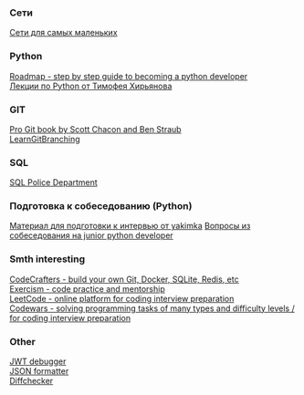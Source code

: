 ### Сети
[Сети для самых маленьких](https://linkmeup.ru/blog/1188/ "перейти по ссылке")

### Python
[Roadmap - step by step guide to becoming a python developer](https://roadmap.sh/python "перейти по ссылке") <br>
[Лекции по Python от Тимофея Хирьянова](https://www.youtube.com/watch?v=fgf57Sa5A-A&list=PLRDzFCPr95fLuusPXwvOPgXzBL3ZTzybY "перейти по ссылке")

### GIT
[Pro Git book by Scott Chacon and Ben Straub](https://git-scm.com/book/ru/v2 "перейти по ссылке") <br>
[LearnGitBranching](https://learngitbranching.js.org/?locale=ru_RU "перейти по ссылке")

### SQL
[SQL Police Department](https://sqlpd.com/ "перейти по ссылке")

### Подготовка к собеседованию (Python)
[Материал для подготовки к интервью от yakimka](https://github.com/yakimka/python_interview_questions "перейти по ссылке")
[Вопросы из собеседования на junior python developer](https://github.com/markdrrr/interview_questions_python_junior "перейти по ссылке")

### Smth interesting
[CodeCrafters - build your own Git, Docker, SQLite, Redis, etc](https://codecrafters.io/ "перейти по ссылке") <br>
[Exercism - сode practice and mentorship](https://exercism.org/ "перейти по ссылке") <br>
[LeetCode - online platform for coding interview preparation](https://leetcode.com/ "перейти по ссылке") <br>
[Codewars - solving programming tasks of many types and difficulty levels / for coding interview preparation](https://www.codewars.com/ "перейти по ссылке")

### Other
[JWT debugger](https://jwt.io/ "перейти по ссылке") <br>
[JSON formatter](https://jsonformatter.org/ "перейти по ссылке") <br>
[Diffchecker](https://www.diffchecker.com/ "перейти по ссылке") <br>
